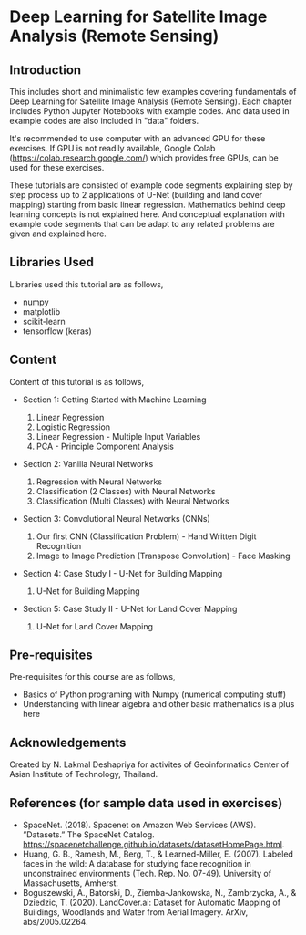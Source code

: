 # Deep Learning for Satellite Image Analysis (Remote Sensing)

## Introduction

This includes short and minimalistic few examples covering fundamentals of Deep Learning for Satellite Image Analysis (Remote Sensing). Each chapter includes Python Jupyter Notebooks with example codes. And data used in example codes are also included in "data" folders.

It's recommended to use computer with an advanced GPU for these exercises. If GPU is not readily available, Google Colab (https://colab.research.google.com/) which provides free GPUs, can be used for these exercises.

These tutorials are consisted of example code segments explaining step by step process up to 2 applications of U-Net (building and land cover mapping) starting from basic  linear regression. Mathematics behind deep learning concepts is not explained here. And conceptual explanation with example code segments that can be adapt to any related problems are given and explained here.

## Libraries Used

Libraries used this tutorial are as follows,

* numpy
* matplotlib
* scikit-learn
* tensorflow (keras)

## Content

Content of this tutorial is as follows,

* Section 1: Getting Started with Machine Learning
  1) Linear Regression
  2) Logistic Regression
  3) Linear Regression - Multiple Input Variables
  4) PCA - Principle Component Analysis

* Section 2: Vanilla Neural Networks
  1) Regression with Neural Networks
  2) Classification (2 Classes) with Neural Networks
  3) Classification (Multi Classes) with Neural Networks

* Section 3: Convolutional Neural Networks (CNNs)
  1) Our first CNN (Classification Problem) - Hand Written Digit Recognition
  2) Image to Image Prediction (Transpose Convolution) - Face Masking

* Section 4: Case Study I - U-Net for Building Mapping
  1) U-Net for Building Mapping

* Section 5: Case Study II - U-Net for Land Cover Mapping
  1) U-Net for Land Cover Mapping

## Pre-requisites

Pre-requisites for this course are as follows,

  * Basics of Python programing with Numpy (numerical computing stuff)
  * Understanding with linear algebra and other basic mathematics is a plus here

## Acknowledgements

Created by N. Lakmal Deshapriya for activites of Geoinformatics Center of Asian Institute of Technology, Thailand.

## References (for sample data used in exercises)
* SpaceNet. (2018). Spacenet on Amazon Web Services (AWS). ”Datasets.” The SpaceNet Catalog. https://spacenetchallenge.github.io/datasets/datasetHomePage.html.
* Huang, G. B., Ramesh, M., Berg, T., & Learned-Miller, E. (2007). Labeled faces in the wild: A database for studying face recognition in unconstrained environments (Tech. Rep. No. 07-49). University of Massachusetts, Amherst.
* Boguszewski, A., Batorski, D., Ziemba-Jankowska, N., Zambrzycka, A., & Dziedzic, T. (2020). LandCover.ai: Dataset for Automatic Mapping of Buildings, Woodlands and Water from Aerial Imagery. ArXiv, abs/2005.02264.
